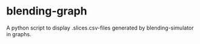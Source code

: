# blending-graph
A python script to display .slices.csv-files generated by blending-simulator in graphs.
